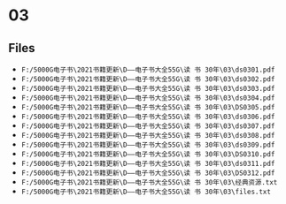 # 03

## Files

- `F:/5000G电子书\2021书籍更新\D——电子书大全55G\读 书 30年\03\ds0301.pdf`
- `F:/5000G电子书\2021书籍更新\D——电子书大全55G\读 书 30年\03\ds0302.pdf`
- `F:/5000G电子书\2021书籍更新\D——电子书大全55G\读 书 30年\03\ds0303.pdf`
- `F:/5000G电子书\2021书籍更新\D——电子书大全55G\读 书 30年\03\ds0304.pdf`
- `F:/5000G电子书\2021书籍更新\D——电子书大全55G\读 书 30年\03\DS0305.pdf`
- `F:/5000G电子书\2021书籍更新\D——电子书大全55G\读 书 30年\03\ds0306.pdf`
- `F:/5000G电子书\2021书籍更新\D——电子书大全55G\读 书 30年\03\ds0307.pdf`
- `F:/5000G电子书\2021书籍更新\D——电子书大全55G\读 书 30年\03\ds0308.pdf`
- `F:/5000G电子书\2021书籍更新\D——电子书大全55G\读 书 30年\03\ds0309.pdf`
- `F:/5000G电子书\2021书籍更新\D——电子书大全55G\读 书 30年\03\DS0310.pdf`
- `F:/5000G电子书\2021书籍更新\D——电子书大全55G\读 书 30年\03\ds0311.pdf`
- `F:/5000G电子书\2021书籍更新\D——电子书大全55G\读 书 30年\03\DS0312.pdf`
- `F:/5000G电子书\2021书籍更新\D——电子书大全55G\读 书 30年\03\经典资源.txt`
- `F:/5000G电子书\2021书籍更新\D——电子书大全55G\读 书 30年\03\files.txt`
